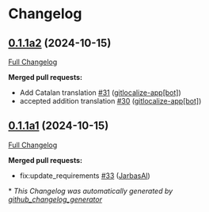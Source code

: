 # Changelog

## [0.1.1a2](https://github.com/OpenVoiceOS/skill-ovos-personal/tree/0.1.1a2) (2024-10-15)

[Full Changelog](https://github.com/OpenVoiceOS/skill-ovos-personal/compare/0.1.1a1...0.1.1a2)

**Merged pull requests:**

- Add Catalan translation [\#31](https://github.com/OpenVoiceOS/skill-ovos-personal/pull/31) ([gitlocalize-app[bot]](https://github.com/apps/gitlocalize-app))
- accepted addition translation [\#30](https://github.com/OpenVoiceOS/skill-ovos-personal/pull/30) ([gitlocalize-app[bot]](https://github.com/apps/gitlocalize-app))

## [0.1.1a1](https://github.com/OpenVoiceOS/skill-ovos-personal/tree/0.1.1a1) (2024-10-15)

[Full Changelog](https://github.com/OpenVoiceOS/skill-ovos-personal/compare/V0.0.4...0.1.1a1)

**Merged pull requests:**

- fix:update\_requirements [\#33](https://github.com/OpenVoiceOS/skill-ovos-personal/pull/33) ([JarbasAl](https://github.com/JarbasAl))



\* *This Changelog was automatically generated by [github_changelog_generator](https://github.com/github-changelog-generator/github-changelog-generator)*
